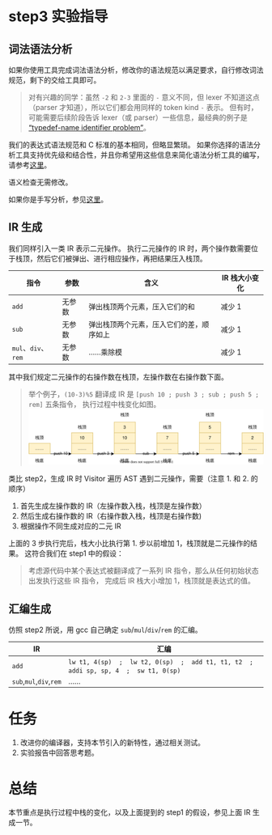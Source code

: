 # step3 实验指导

## 词法语法分析
如果你使用工具完成词法语法分析，修改你的语法规范以满足要求，自行修改词法规范，剩下的交给工具即可。
> 对有兴趣的同学：虽然 `-2` 和 `2-3` 里面的 `-` 意义不同，但 lexer 不知道这点（parser 才知道），所以它们都会用同样的 token kind `-` 表示。
> 但有时，可能需要后续阶段告诉 lexer（或 parser）一些信息，最经典的例子是 [“typedef-name identifier problem”](https://en.wikipedia.org/wiki/Lexer_hack)。

我们的表达式语法规范和 C 标准的基本相同，但略显繁琐。
如果你选择的语法分析工具支持优先级和结合性，并且你希望用这些信息来简化语法分析工具的编写，请参考[这里](./precedence.md)。

语义检查无需修改。

如果你是手写分析，参见[这里](./manual-parser.md)。

## IR 生成
我们同样引入一类 IR 表示二元操作。
执行二元操作的 IR 时，两个操作数需要位于栈顶，然后它们被弹出、进行相应操作，再把结果压入栈顶。

| 指令 | 参数 | 含义 | IR 栈大小变化 |
| --- | --- | --- | --- |
| `add` | 无参数 | 弹出栈顶两个元素，压入它们的和 | 减少 1 |
| `sub` | 无参数 | 弹出栈顶两个元素，压入它们的差，顺序如上 | 减少 1 |
| `mul`、`div`、`rem` | 无参数 | ……乘除模 | 减少 1 |

其中我们规定二元操作的右操作数在栈顶，左操作数在右操作数下面。
> 举个例子，`(10-3)%5` 翻译成 IR 是 `[push 10 ; push 3 ; sub ; push 5 ; rem]` 五条指令，
> 执行过程中栈变化如图。
> ![](./pics/ops.svg)

类比 step2，生成 IR 时 Visitor 遍历 AST 遇到二元操作，需要（注意 1. 和 2. 的顺序）
1. 首先生成左操作数的 IR（左操作数入栈，栈顶是左操作数）
2. 然后生成右操作数的 IR（右操作数入栈，栈顶是右操作数)
3. 根据操作不同生成对应的二元 IR

上面的 3 步执行完后，栈大小比执行第 1. 步以前增加 1，栈顶就是二元操作的结果。
这符合我们在 step1 中的假设：
> 考虑源代码中某个表达式被翻译成了一系列 IR 指令，那么从任何初始状态出发执行这些 IR 指令，
> 完成后 IR 栈大小增加 1，栈顶就是表达式的值。

## 汇编生成
仿照 step2 所说，用 gcc 自己确定 `sub`/`mul`/`div`/`rem` 的汇编。

| IR       | 汇编                                                |
| ---      | ---                                                 |
| `add` | `lw t1, 4(sp)  ;  lw t2, 0(sp)  ;  add t1, t1, t2  ;  addi sp, sp, 4  ;  sw t1, 0(sp)` |
| `sub`,`mul`,`div`,`rem` | …… |

# 任务
1. 改进你的编译器，支持本节引入的新特性，通过相关测试。
2. 实验报告中回答思考题。

# 总结
本节重点是执行过程中栈的变化，以及上面提到的 step1 的假设，参见上面 IR 生成一节。
